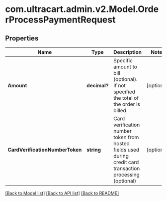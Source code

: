 # com.ultracart.admin.v2.Model.OrderProcessPaymentRequest
## Properties

Name | Type | Description | Notes
------------ | ------------- | ------------- | -------------
**Amount** | **decimal?** | Specific amount to bill (optional).  If not specified the total of the order is billed. | [optional] 
**CardVerificationNumberToken** | **string** | Card verification number token from hosted fields used during credit card transaction processing (optional) | [optional] 


[[Back to Model list]](../README.md#documentation-for-models) [[Back to API list]](../README.md#documentation-for-api-endpoints) [[Back to README]](../README.md)

